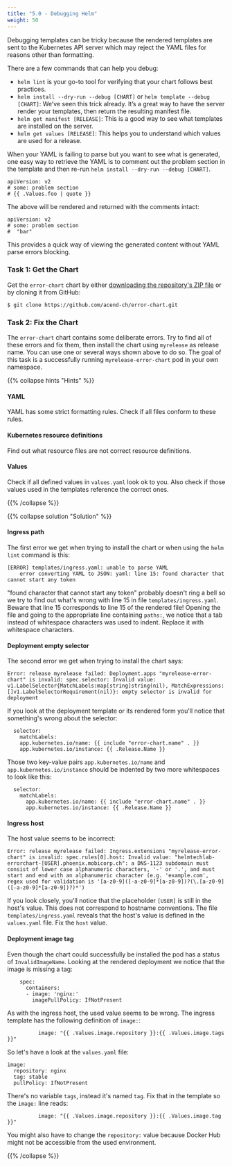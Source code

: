```yaml
---
title: "5.0 - Debugging Helm"
weight: 50
---
```


Debugging templates can be tricky because the rendered templates are sent to the Kubernetes API server which may reject the YAML files for reasons other than formatting.

There are a few commands that can help you debug:

* `helm lint` is your go-to tool for verifying that your chart follows best practices.
* `helm install --dry-run --debug [CHART]` or `helm template --debug [CHART]`: We’ve seen this trick already. It’s a great way to have the server render your templates, then return the resulting manifest file.
* `helm get manifest [RELEASE]`: This is a good way to see what templates are installed on the server.
* `helm get values [RELEASE]`: This helps you to understand which values are used for a release.

When your YAML is failing to parse but you want to see what is generated, one easy way to retrieve the YAML is to comment out the problem section in the template and then re-run `helm install --dry-run --debug [CHART]`.

```
apiVersion: v2
# some: problem section
# {{ .Values.foo | quote }}
```

The above will be rendered and returned with the comments intact:

```
apiVersion: v2
# some: problem section
#  "bar"
```

This provides a quick way of viewing the generated content without YAML parse errors blocking.


### Task 1: Get the Chart

Get the `error-chart` chart by either [downloading the repository's ZIP file](https://github.com/acend-ch/error-chart/archive/master.zip) or by cloning it from GitHub:

```
$ git clone https://github.com/acend-ch/error-chart.git
```


### Task 2: Fix the Chart

The `error-chart` chart contains some deliberate errors. Try to find all of these errors and fix them, then install the chart using `myrelease` as release name. You can use one or several ways shown above to do so.
The goal of this task is a successfully running `myrelease-error-chart` pod in your own namespace.

{{% collapse hints "Hints" %}}
#### YAML

YAML has some strict formatting rules. Check if all files conform to these rules.


#### Kubernetes resource definitions

Find out what resource files are not correct resource definitions.


#### Values

Check if all defined values in `values.yaml` look ok to you. Also check if those values used in the templates reference the correct ones.

{{% /collapse %}}

{{% collapse solution "Solution" %}}
#### Ingress path

The first error we get when trying to install the chart or when using the `helm lint` command is this:

```
[ERROR] templates/ingress.yaml: unable to parse YAML
	error converting YAML to JSON: yaml: line 15: found character that cannot start any token
```

"found character that cannot start any token" probably doesn't ring a bell so we try to find out what's wrong with line 15 in file `templates/ingress.yaml`. Beware that line 15 corresponds to line 15 of the rendered file! Opening the file and going to the appropriate line containing `paths:`, we notice that a tab instead of whitespace characters was used to indent. Replace it with whitespace characters.


#### Deployment empty selector

The second error we get when trying to install the chart says:

```
Error: release myrelease failed: Deployment.apps "myrelease-error-chart" is invalid: spec.selector: Invalid value: v1.LabelSelector{MatchLabels:map[string]string(nil), MatchExpressions:[]v1.LabelSelectorRequirement(nil)}: empty selector is invalid for deployment
```

If you look at the deployment template or its rendered form you'll notice that something's wrong about the selector:

```
  selector:
    matchLabels:
    app.kubernetes.io/name: {{ include "error-chart.name" . }}
    app.kubernetes.io/instance: {{ .Release.Name }}
```

Those two key-value pairs `app.kubernetes.io/name` and `app.kubernetes.io/instance` should be indented by two more whitespaces to look like this:

```
  selector:
    matchLabels:
      app.kubernetes.io/name: {{ include "error-chart.name" . }}
      app.kubernetes.io/instance: {{ .Release.Name }}
```

#### Ingress host

The host value seems to be incorrect:

```
Error: release myrelease failed: Ingress.extensions "myrelease-error-chart" is invalid: spec.rules[0].host: Invalid value: "helmtechlab-errorchart-[USER].phoenix.mobicorp.ch": a DNS-1123 subdomain must consist of lower case alphanumeric characters, '-' or '.', and must start and end with an alphanumeric character (e.g. 'example.com', regex used for validation is '[a-z0-9]([-a-z0-9]*[a-z0-9])?(\.[a-z0-9]([-a-z0-9]*[a-z0-9])?)*')
```

If you look closely, you'll notice that the placeholder `[USER]` is still in the host's value. This does not correspond to hostname conventions. The file `templates/ingress.yaml` reveals that the host's value is defined in the `values.yaml` file. Fix the `host` value.


#### Deployment image tag

Even though the chart could successfully be installed the pod has a status of `InvalidImageName`. Looking at the rendered deployment we notice that the image is missing a tag:

```
    spec:
      containers:
      - image: 'nginx:'
        imagePullPolicy: IfNotPresent
```

As with the ingress host, the used value seems to be wrong. The ingress template has the following definition of `image:`:

```
          image: "{{ .Values.image.repository }}:{{ .Values.image.tags }}"
```

So let's have a look at the `values.yaml` file:

```
image:
  repository: nginx
  tag: stable
  pullPolicy: IfNotPresent
```

There's no variable `tags`, instead it's named `tag`. Fix that in the template so the `image:` line reads:

```
          image: "{{ .Values.image.repository }}:{{ .Values.image.tag }}"
```

You might also have to change the `repository:` value because Docker Hub might not be accessible from the used environment.


{{% /collapse %}}
